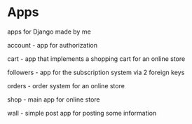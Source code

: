 # Apps
apps for Django made by me

account - app for authorization

cart - app that implements a shopping cart for an online store

followers - app for the subscription system via 2 foreign keys

orders - order system for an online store

shop - main app for online store

wall - simple post app for posting some information
